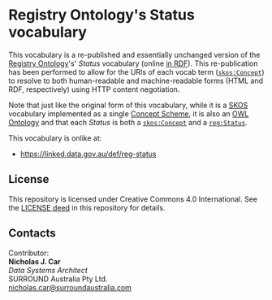 # Registry Ontology's Status vocabulary
<p>This vocabulary is a re-published and essentially unchanged version of the <a href="http://epimorphics.com/public/vocabulary/Registry.html">Registry Ontology</a>'s' <em>Status</em> vocabulary (online <a href="http://purl.org/linked-data/registry"> in RDF</a>). This re-publication has been performed to allow for the URIs of each vocab term (<code><a href="http://www.w3.org/2008/05/skos#Concept">skos:Concept</a></code>) to resolve to both human-readable and machine-readable forms (HTML and RDF, respectively) using HTTP content negotiation.</p>
<p>Note that just like the original form of this vocabulary, while it is a <a href="https://www.w3.org/2008/05/skos">SKOS</a> vocabulary implemented as a single <a href="http://www.w3.org/2008/05/skos#ConceptScheme">Concept Scheme</a>, it is also an <a href="https://www.w3.org/TR/owl2-overview/">OWL Ontology</a> and that each <em>Status</em> is both a <code><a href="http://www.w3.org/2008/05/skos#Concept">skos:Concept</a></code> and a <code><a href="http://purl.org/linked-data/registry#Status">reg:Status</a></code>.</p>

This vocabulary is onlike at:

* <https://linked.data.gov.au/def/reg-status>

## License
This repository is licensed under Creative Commons 4.0 International. See the [LICENSE deed](LICENSE) in this repository for details.

## Contacts
Contributor:  
**Nicholas J. Car**  
*Data Systems Architect*  
SURROUND Australia Pty Ltd.  
<nicholas.car@surroundaustralia.com>  
